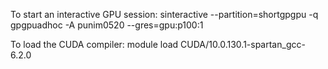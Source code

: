 To start an interactive GPU session:
sinteractive --partition=shortgpgpu -q gpgpuadhoc -A punim0520 --gres=gpu:p100:1

To load the CUDA compiler:
module load CUDA/10.0.130.1-spartan_gcc-6.2.0